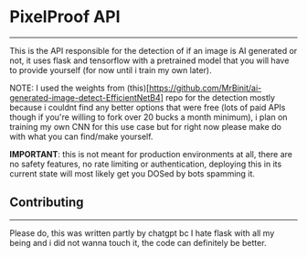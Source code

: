 # PixelProof API
-----
This is the API responsible for the detection of if an image is AI generated or not, it uses flask and tensorflow with a pretrained model that you will have to provide yourself (for now until i train my own later).

NOTE: I used the weights from (this)[https://github.com/MrBinit/ai-generated-image-detect-EfficientNetB4] repo for the detection mostly because i couldnt find any better options that were free (lots of paid APIs though if you're willing to fork over 20 bucks a month minimum), i plan on training my own CNN for this use case but for right now please make do with what you can find/make yourself.

**IMPORTANT**: this is not meant for production environments at all, there are no safety features, no rate limiting or authentication, deploying this in its current state will most likely get you DOSed by bots spamming it.
## Contributing
----
Please do, this was written partly by chatgpt bc I hate flask with all my being and i did not wanna touch it, the code can definitely be better.

